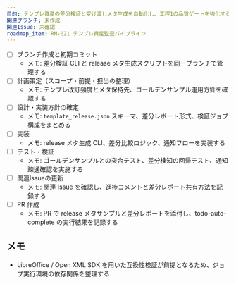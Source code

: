 ```yaml
---
目的: テンプレ資産の差分検証と受け渡しメタ生成を自動化し、工程1の品質ゲートを強化する
関連ブランチ: 未作成
関連Issue: 未確認
roadmap_item: RM-021 テンプレ資産監査パイプライン
---
```


- [ ] ブランチ作成と初期コミット
  - メモ: 差分検証 CLI と release メタ生成スクリプトを同一ブランチで管理する
- [ ] 計画策定（スコープ・前提・担当の整理）
  - メモ: テンプレ改訂頻度とメタ保持先、ゴールデンサンプル運用方針を確認する
- [ ] 設計・実装方針の確定
  - メモ: `template_release.json` スキーマ、差分レポート形式、検証ジョブ構成をまとめる
- [ ] 実装
  - メモ: release メタ生成 CLI、差分比較ロジック、通知フローを実装する
- [ ] テスト・検証
  - メモ: ゴールデンサンプルとの突合テスト、差分検知の回帰テスト、通知疎通確認を実施する
- [ ] 関連Issueの更新
  - メモ: 関連 Issue を確認し、進捗コメントと差分レポート共有方法を記録する
- [ ] PR 作成
  - メモ: PR で release メタサンプルと差分レポートを添付し、todo-auto-complete の実行結果を記録する

## メモ
- LibreOffice / Open XML SDK を用いた互換性検証が前提となるため、ジョブ実行環境の依存関係を整理する
